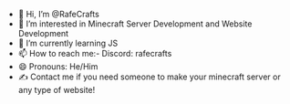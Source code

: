 - 👋 Hi, I’m @RafeCrafts
- 👀 I’m interested in Minecraft Server Development and Website Development
- 🌱 I’m currently learning JS
- 📫 How to reach me:- Discord: rafecrafts
- 😄 Pronouns: He/Him
- ✍️ Contact me if you need someone to make your minecraft server or any type of website!

<!---
RafeCrafts/RafeCrafts is a ✨ special ✨ repository because its `README.md` (this file) appears on your GitHub profile.
You can click the Preview link to take a look at your changes.
--->
